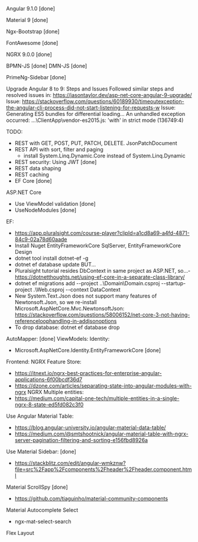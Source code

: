 ﻿Angular 9.1.0 [done]

Material 9 [done]

Ngx-Bootstrap [done]

FontAwesome [done]

NGRX 9.0.0 [done]

BPMN-JS [done]
DMN-JS [done]

PrimeNg-Sidebar [done]

Upgrade Angular 8 to 9: Steps and Issues
Followed similar steps and resolved issues in: https://jasontaylor.dev/asp-net-core-angular-9-upgrade/
Issue: https://stackoverflow.com/questions/60189930/timeoutexception-the-angular-cli-process-did-not-start-listening-for-requests-w
Issue: Generating ES5 bundles for differential loading... An unhandled exception occurred: ...\ClientApp\vendor-es2015.js: 'with' in strict mode (136749:4)


TODO:
- REST with GET, POST, PUT, PATCH, DELETE. JsonPatchDocument
- REST API with sort, filter and paging
   - install System.Linq.Dynamic.Core instead of System.Linq.Dynamic
- REST security: Using JWT [done]
- REST data shaping
- REST caching
- EF Core [done]

ASP.NET Core 
- Use ViewModel validation [done]
- UseNodeModules [done]

EF:
- https://app.pluralsight.com/course-player?clipId=a1cd8a69-a4fd-4871-84c9-02a78d60aade
- Install Nuget EntityFrameworkCore SqlServer, EntityFrameworkCore Design
- dotnet tool install dotnet-ef -g
- dotnet ef database update BUT... 
- Pluralsight tutorial resides DbContext in same project as ASP.NET, so...- https://dotnetthoughts.net/using-ef-core-in-a-separate-class-library/
- dotnet ef migrations add <Name> --project ..\Domain\Domain.csproj --startup-project .\Web.csproj --context DataContext
- New System.Text.Json does not support many features of Newtonsoft.Json, so we re-install Microsoft.AspNetCore.Mvc.NewtonsoftJson: https://stackoverflow.com/questions/58006152/net-core-3-not-having-referenceloophandling-in-addjsonoptions
- To drop database: dotnet ef database drop

AutoMapper: [done]
ViewModels:
Identity:
- Microsoft.AspNetCore.Identity.EntityFrameworkCore [done]


Frontend:
NGRX Feature Store:
- https://itnext.io/ngrx-best-practices-for-enterprise-angular-applications-6f00bcdf36d7
- https://dzone.com/articles/separating-state-into-angular-modules-with-ngrx
NGRX Multiple entities:
- https://medium.com/capital-one-tech/multiple-entities-in-a-single-ngrx-8-state-ed5fd082c3f0


Use Angular Material Table:
- https://blog.angular-university.io/angular-material-data-table/
- https://medium.com/@smtshootnick/angular-material-table-with-ngrx-server-pagination-filtering-and-sorting-e156fbd8926a

Use Material Sidebar: [done]
- https://stackblitz.com/edit/angular-wmkznw?file=src%2Fapp%2Fcomponents%2Fheader%2Fheader.component.html

Material ScrollSpy [done]
- https://github.com/tiaguinho/material-community-components

Material Autocomplete Select
- ngx-mat-select-search


Flex Layout

